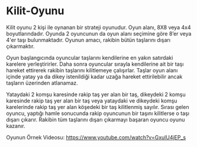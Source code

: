 # Kilit-Oyunu
Kilit oyunu 2 kişi ile oynanan bir strateji oyunudur. Oyun alanı, 8X8 veya 4x4 boyutlarındadır.
Oyunda 2 oyuncunun da oyun alanı seçimine göre 8’er veya 4'er taşı bulunmaktadır. Oyunun amacı, rakibin bütün 
taşlarını dışarı çıkarmaktır.

Oyun başlangıcında oyuncular taşlarını kendilerine en yakın satırdaki karelere yerleştirirler. Daha 
sonra oyuncular sırayla kendilerine ait bir taşı hareket ettirerek rakibin taşlarını kilitlemeye 
çalışırlar. Taşlar oyun alanı içinde yatay ya da dikey istenildiği kadar uzağa hareket ettirilebilir 
ancak taşların üzerinden atlanamaz.

Yataydaki 2 komşu karesinde rakip taş yer alan bir taş, dikeydeki 2 komşu karesinde rakip taş yer 
alan bir taş veya yataydaki ve dikeydeki komşu karelerinde rakip taş yer alan köşedeki bir taş 
kilitlenmiş sayılır. Sırası gelen oyuncu, yaptığı hamle sonucunda rakip oyuncunun bir taşını 
kilitlerse o taşı dışarı çıkarır. Rakibin tüm taşlarını dışarı çıkarmayı başaran oyuncu oyunu kazanır.

Oyunun Örnek Videosu: https://www.youtube.com/watch?v=GxulU4jEP_s
